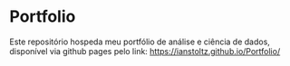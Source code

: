 # Portfolio

Este repositório hospeda meu portfólio de análise e ciência de dados, disponível via github pages pelo link: https://ianstoltz.github.io/Portfolio/
